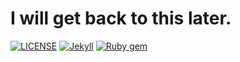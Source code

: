 # I will get back to this later.

[![LICENSE](https://img.shields.io/badge/license-MIT-lightgrey.svg)](https://raw.githubusercontent.com/mmistakes/minimal-mistakes/master/LICENSE)
[![Jekyll](https://img.shields.io/badge/jekyll-%3E%3D%203.7-blue.svg)](https://jekyllrb.com/)
[![Ruby gem](https://img.shields.io/gem/v/minimal-mistakes-jekyll.svg)](https://rubygems.org/gems/minimal-mistakes-jekyll)
